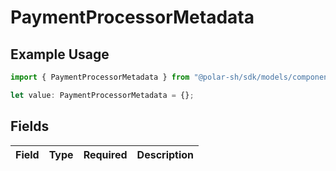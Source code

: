 # PaymentProcessorMetadata

## Example Usage

```typescript
import { PaymentProcessorMetadata } from "@polar-sh/sdk/models/components";

let value: PaymentProcessorMetadata = {};
```

## Fields

| Field       | Type        | Required    | Description |
| ----------- | ----------- | ----------- | ----------- |